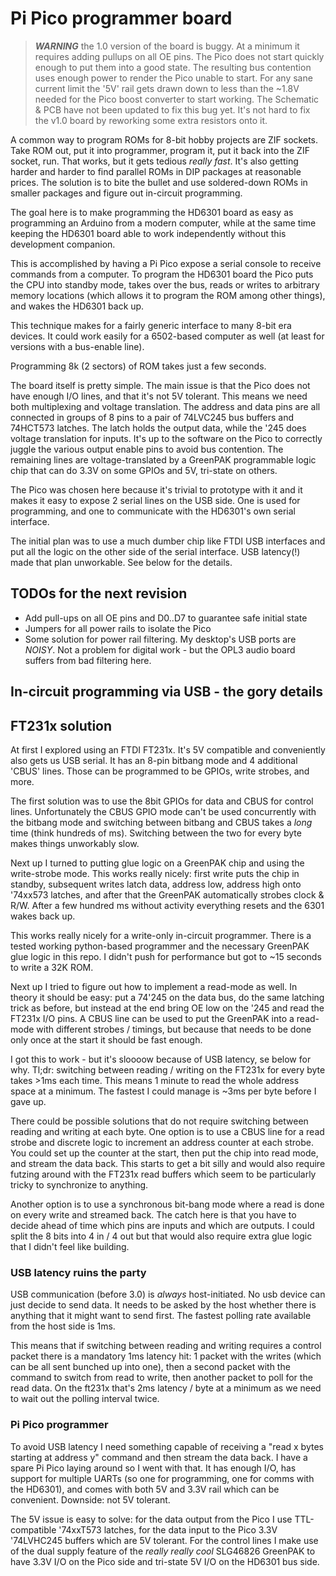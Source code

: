 # Pi Pico programmer board

> ***WARNING***
> the 1.0 version of the board is buggy. At a minimum it requires adding
> pullups on all OE pins. The Pico does not start quickly enough to put them into
> a good state. The resulting bus contention uses enough power to render the Pico
> unable to start. For any sane current limit the '5V' rail gets drawn down to
> less than the ~1.8V needed for the Pico boost converter to start working. The
> Schematic & PCB have not been updated to fix this bug yet. It's not hard to fix
> the v1.0 board by reworking some extra resistors onto it.

A common way to program ROMs for 8-bit hobby projects are ZIF sockets. Take ROM
out, put it into programmer, program it, put it back into the ZIF socket,
run. That works, but it gets tedious _really fast_. It's also getting harder and
harder to find parallel ROMs in DIP packages at reasonable prices. The solution
is to bite the bullet and use soldered-down ROMs in smaller packages and figure
out in-circuit programming.

The goal here is to make programming the HD6301 board as easy as programming an
Arduino from a modern computer, while at the same time keeping the HD6301 board
able to work independently without this development companion.

This is accomplished by having a Pi Pico expose a serial console to receive
commands from a computer. To program the HD6301 board the Pico puts the CPU into
standby mode, takes over the bus, reads or writes to arbitrary memory locations
(which allows it to program the ROM among other things), and wakes the HD6301
back up.

This technique makes for a fairly generic interface to many 8-bit era
devices. It could work easily for a 6502-based computer as well (at least for
versions with a bus-enable line).

Programming 8k (2 sectors) of ROM takes just a few seconds.

The board itself is pretty simple. The main issue is that the Pico does not have
enough I/O lines, and that it's not 5V tolerant. This means we need both
multiplexing and voltage translation. The address and data pins are all
connected in groups of 8 pins to a pair of 74LVC245 bus buffers and 74HCT573
latches. The latch holds the output data, while the '245 does voltage
translation for inputs. It's up to the software on the Pico to correctly juggle
the various output enable pins to avoid bus contention. The remaining lines are
voltage-translated by a GreenPAK programmable logic chip that can do 3.3V on
some GPIOs and 5V, tri-state on others.

The Pico was chosen here because it's trivial to prototype with it and it makes
it easy to expose 2 serial lines on the USB side. One is used for programming,
and one to communicate with the HD6301's own serial interface.

The initial plan was to use a much dumber chip like FTDI USB interfaces and put
all the logic on the other side of the serial interface. USB latency(!) made
that plan unworkable. See below for the details.

## TODOs for the next revision

- Add pull-ups on all OE pins and D0..D7 to guarantee safe initial state
- Jumpers for all power rails to isolate the Pico
- Some solution for power rail filtering. My desktop's USB ports are
  _NOISY_. Not a problem for digital work - but the OPL3 audio board suffers
  from bad filtering here.

## In-circuit programming via USB - the gory details

## FT231x solution

At first I explored using an FTDI FT231x. It's 5V compatible and conveniently
also gets us USB serial. It has an 8-pin bitbang mode and 4 additional 'CBUS'
lines. Those can be programmed to be GPIOs, write strobes, and more.

The first solution was to use the 8bit GPIOs for data and CBUS for control
lines. Unfortunately the CBUS GPIO mode can't be used concurrently with the
bitbang mode and switching between bitbang and CBUS takes a _long_ time (think
hundreds of ms). Switching between the two for every byte makes things
unworkably slow.

Next up I turned to putting glue logic on a GreenPAK chip and using the
write-strobe mode. This works really nicely: first write puts the chip in
standby, subsequent writes latch data, address low, address high onto '74xx573
latches, and after that the GreenPAK automatically strobes clock & R/W. After a
few hundred ms without activity everything resets and the 6301 wakes back up.

This works really nicely for a write-only in-circuit programmer. There is a
tested working python-based programmer and the necessary GreenPAK glue logic in
this repo. I didn't push for performance but got to ~15 seconds to write a 32K
ROM.

Next up I tried to figure out how to implement a read-mode as well. In theory it
should be easy: put a 74'245 on the data bus, do the same latching trick as
before, but instead at the end bring OE low on the '245 and read the FT231x I/O
pins. A CBUS line can be used to put the GreenPAK into a read-mode with
different strobes / timings, but because that needs to be done only once at the
start it should be fast enough.

I got this to work - but it's sloooow because of USB latency, se below for
why. Tl;dr: switching between reading / writing on the FT231x for every byte
takes >1ms each time. This means 1 minute to read the whole address space at a
minimum. The fastest I could manage is ~3ms per byte before I gave up.

There could be possible solutions that do not require switching between reading
and writing at each byte. One option is to use a CBUS line for a read strobe and
discrete logic to increment an address counter at each strobe. You could set up
the counter at the start, then put the chip into read mode, and stream the data
back. This starts to get a bit silly and would also require futzing around with
the FT231x read buffers which seem to be particularly tricky to synchronize to
anything.

Another option is to use a synchronous bit-bang mode where a read is done on
every write and streamed back. The catch here is that you have to decide ahead
of time which pins are inputs and which are outputs. I could split the 8 bits
into 4 in / 4 out but that would also require extra glue logic that I didn't
feel like building.

### USB latency ruins the party

USB communication (before 3.0) is _always_ host-initiated. No usb device can
just decide to send data. It needs to be asked by the host whether there is
anything that it might want to send first. The fastest polling rate available
from the host side is 1ms.

This means that if switching between reading and writing requires a control
packet there is a mandatory 1ms latency hit: 1 packet with the writes (which can
be all sent bunched up into one), then a second packet with the command to
switch from read to write, then another packet to poll for the read data. On the
ft231x that's 2ms latency / byte at a minimum as we need to wait out the polling
interval twice.

### Pi Pico programmer

To avoid USB latency I need something capable of receiving a "read x bytes
starting at address y" command and then stream the data back. I have a spare Pi
Pico laying around so I went with that. It has enough I/O, has support for
multiple UARTs (so one for programming, one for comms with the HD6301), and
comes with both 5V and 3.3V rail which can be convenient. Downside: not 5V
tolerant.

The 5V issue is easy to solve: for the data output from the Pico I use
TTL-compatible '74xxT573 latches, for the data input to the Pico 3.3V '74LVHC245
buffers which are 5V tolerant. For the control lines I make use of the dual
supply feature of the _really really cool_ SLG46826 GreenPAK to have 3.3V I/O on
the Pico side and tri-state 5V I/O on the HD6301 bus side.
